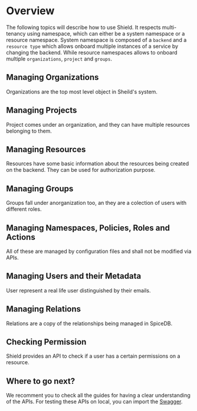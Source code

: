 # Overview

The following topics will describe how to use Shield. It respects multi-tenancy using namespace, which can either be a system namespace or a resource namespace.
System namespace is composed of a `backend` and a `resource type` which allows onboard multiple instances of a service by changing the backend. While resource namespaces allows to onboard multiple `organizations`, `project` and `groups`.

## Managing Organizations

Organizations are the top most level object in Sheild's system.

## Managing Projects

Project comes under an organization, and they can have multiple resources belonging to them.

## Managing Resources

Resources have some basic information about the resources being created on the backend. They can be used for authorization purpose.

## Managing Groups

Groups fall under anorganization too, an they are a colection of users with different roles.

## Managing Namespaces, Policies, Roles and Actions

All of these are managed by configuration files and shall not be modified via APIs.

## Managing Users and their Metadata

User represent a real life user distinguished by their emails.

## Managing Relations

Relations are a copy of the relationships being managed in SpiceDB.

## Checking Permission

Shield provides an API to check if a user has a  certain permissions on a resource.

## Where to go next?

We recomment you to check all the guides for having a clear understanding of the APIs. For testing these APIs on local, you can import the [Swagger](https://github.com/odpf/shield/blob/main/proto/apidocs.swagger.json).


